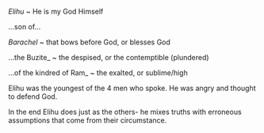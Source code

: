 _Elihu_ ~ He is my God Himself

...son of...

_Barachel_ ~ that bows before God, or blesses God

...the Buzite_ ~ the despised, or the contemptible (plundered)

...of the kindred of Ram_ ~ the exalted, or sublime/high


Elihu was the youngest of the 4 men who spoke.
He was angry and thought to defend God.

In the end Elihu does just as the others-
he mixes truths with erroneous assumptions that come from their circumstance.